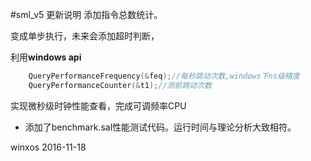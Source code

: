 #sml_v5 更新说明
添加指令总数统计。

变成单步执行，未来会添加超时判断，

利用**windows api** 
``` C
    QueryPerformanceFrequency(&feq);//每秒跳动次数,windows下ns级精度
    QueryPerformanceCounter(&t1);//测前跳动次数
```
实现微秒级时钟性能查看，完成可调频率CPU

* 添加了benchmark.sal性能测试代码。运行时间与理论分析大致相符。

winxos 2016-11-18